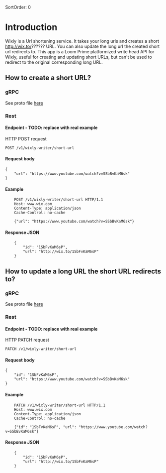 SortOrder: 0
# Introduction

Wixly is a Url shortening service. 
It takes your long urls and creates a short http://wix.to/?????? URL.
You can also update the long url the created short url redirects to.
This app is a Loom Prime platformized write head API for Wixly, useful
for creating and updating short URLs, but can't be used to redirect to the original
corresponding long URL.

## How to create a short URL?

### gRPC
See proto file [here](/docs/../com/wixpress/wixly/v1/wixly_api.proto)

### Rest

#### Endpoint - TODO: replace with real example

HTTP POST request

    POST /v1/wixly-writer/short-url

#### Request body

    {
		"url": "https://www.youtube.com/watch?v=SSbBvKaM6sk"
    }

#### Example
```
	POST /v1/wixly-writer/short-url HTTP/1.1
	Host: www.wix.com
	Content-Type: application/json
	Cache-Control: no-cache
	
	{"url": "https://www.youtube.com/watch?v=SSbBvKaM6sk"}
```

#### Response JSON
```
    {
		"id": "1SbFvKaM6sP",
		"url": "http://wix.to/1SbFvKaM6sP"
    }
```

## How to update a long URL the short URL redirects to?

### gRPC
See proto file [here](/docs/../com/wixpress/wixly/v1/wixly_api.proto)

### Rest

#### Endpoint - TODO: replace with real example

HTTP PATCH request

    PATCH /v1/wixly-writer/short-url

#### Request body

    {
        "id": "1SbFvKaM6sP",
		"url": "https://www.youtube.com/watch?v=SSbBvKaM6sk"
    }

#### Example
```
	PATCH /v1/wixly-writer/short-url HTTP/1.1
	Host: www.wix.com
	Content-Type: application/json
	Cache-Control: no-cache
	
	{"id": "1SbFvKaM6sP", "url": "https://www.youtube.com/watch?v=SSbBvKaM6sk"}
```

#### Response JSON
```
    {
		"id": "1SbFvKaM6sP",
		"url": "http://wix.to/1SbFvKaM6sP"
    }
```